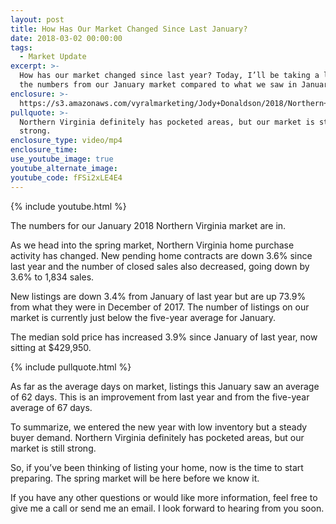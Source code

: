 ```yaml
---
layout: post
title: How Has Our Market Changed Since Last January?
date: 2018-03-02 00:00:00
tags:
  - Market Update
excerpt: >-
  How has our market changed since last year? Today, I’ll be taking a look at
  the numbers from our January market compared to what we saw in January 2017.
enclosure: >-
  https://s3.amazonaws.com/vyralmarketing/Jody+Donaldson/2018/Northern+Virginia+Real+Estate+Agent-+How+Has+Our+Market+Changed+Since+Last+January%253F.mp4
pullquote: >-
  Northern Virginia definitely has pocketed areas, but our market is still
  strong.
enclosure_type: video/mp4
enclosure_time:
use_youtube_image: true
youtube_alternate_image:
youtube_code: fFSi2xLE4E4
---
```


{% include youtube.html %}

The numbers for our January 2018 Northern Virginia market are in.

As we head into the spring market, Northern Virginia home purchase activity has changed. New pending home contracts are down 3.6% since last year and the number of closed sales also decreased, going down by 3.6% to 1,834 sales.

New listings are down 3.4% from January of last year but are up 73.9% from what they were in December of 2017. The number of listings on our market is currently just below the five-year average for January.

The median sold price has increased 3.9% since January of last year, now sitting at $429,950.

{% include pullquote.html %}

As far as the average days on market, listings this January saw an average of 62 days. This is an improvement from last year and from the five-year average of 67 days.

To summarize, we entered the new year with low inventory but a steady buyer demand. Northern Virginia definitely has pocketed areas, but our market is still strong.

So, if you’ve been thinking of listing your home, now is the time to start preparing. The spring market will be here before we know it.

If you have any other questions or would like more information, feel free to give me a call or send me an email. I look forward to hearing from you soon.